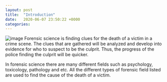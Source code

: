 ```yaml
---
layout: post
title:  "Introduction"
date:   2020-06-07 23:50:22 +0000
categories: 
---
```


![image](img/happy-mask.png)
Forensic science is finding clues for the death of a victim in a crime scene. The clues that are gathered will be analyzed and develop into evidence for who to suspect to be the culprit. Thus, the progress of the police finding the culprit will be quicker. 

In forensic science there are many different fields such as psychology, toxicology, pathology and etc. All the different types of forensic field listed are used to find the cause of the death of a victim. 

